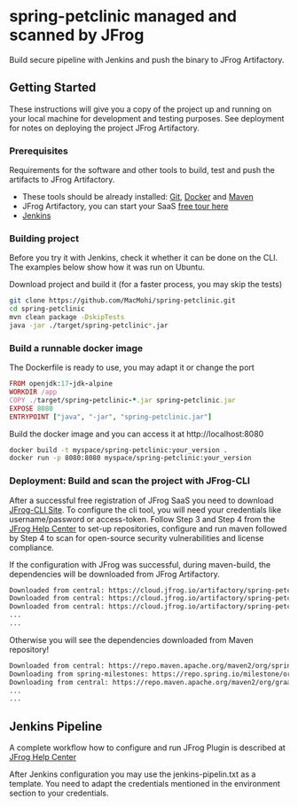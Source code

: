 # spring-petclinic managed and scanned by JFrog

Build secure pipeline with Jenkins and push the binary to JFrog Artifactory.

## Getting Started

These instructions will give you a copy of the project up and running on
your local machine for development and testing purposes. See deployment
for notes on deploying the project JFrog Artifactory.

### Prerequisites

Requirements for the software and other tools to build, test and push the artifacts to JFrog Artifactory.
- These tools should be already installed: [Git](https://git-scm.com/book/en/v2/Getting-Started-Installing-Git), [Docker](https://docs.docker.com/engine/install/) and [Maven](https://maven.apache.org/install.html)
- JFrog Artifactory, you can start your SaaS [free tour here](https://jfrog.com/start-free/?utm_source=product_tour#trialOptions)
- [Jenkins](https://www.jenkins.io/doc/book/installing/)

### Building project

Before you try it with Jenkins, check it whether it can be done on the CLI.
The examples below show how it was run on Ubuntu.

Download project and build it (for a faster process, you may skip the tests)
```sh
git clone https://github.com/MacMohi/spring-petclinic.git
cd spring-petclinic
mvn clean package -DskipTests
java -jar ./target/spring-petclinic*.jar
```

### Build a runnable docker image

The Dockerfile is ready to use, you may adapt it or change the port
```ruby
FROM openjdk:17-jdk-alpine
WORKDIR /app
COPY ./target/spring-petclinic-*.jar spring-petclinic.jar
EXPOSE 8080
ENTRYPOINT ["java", "-jar", "spring-petclinic.jar"]
```

Build the docker image and you can access it at http://localhost:8080
```sh
docker build -t myspace/spring-petclinic:your_version .
docker run -p 8080:8080 myspace/spring-petclinic:your_version
```

### Deployment: Build and scan the project with JFrog-CLI

After a successful free registration of JFrog SaaS you need to download [JFrog-CLI Site](https://docs.jfrog-applications.jfrog.io/jfrog-applications/jfrog-cli/install).
To configure the cli tool, you will need your credentials like username/password or access-token.
Follow Step 3 and Step 4 from the [JFrog Help Center](https://jfrog.com/help/r/get-started-with-the-jfrog-platform/step-3-add-maven-repositories-and-artifacts) to set-up repositories,
configure and run maven followed by Step 4 to scan for open-source security vulnerabilities and license compliance.

If the configuration with JFrog was successful, during maven-build, the dependencies will be downloaded from JFrog Artifactory.
```sh
Downloaded from central: https://cloud.jfrog.io/artifactory/spring-petclinic-libs-release/com/fasterxml/jackson/....
Downloaded from central: https://cloud.jfrog.io/artifactory/spring-petclinic-libs-release/org/graalvm/buildtools/....
Downloaded from central: https://cloud.jfrog.io/artifactory/spring-petclinic-libs-release/org/codehaus/plexus/....
...
...
```
Otherwise you will see the dependencies downloaded from Maven repository!
```sh
Downloaded from central: https://repo.maven.apache.org/maven2/org/springframework/boot/spring-boot-dependencies/....
Downloading from spring-milestones: https://repo.spring.io/milestone/org/graalvm/buildtools/native-maven-plugin/0.10.3/....
Downloading from central: https://repo.maven.apache.org/maven2/org/graalvm/buildtools/native-maven-plugin/0.10.3/....
...
...
```

## Jenkins Pipeline

A complete workflow how to configure and run JFrog Plugin is described at [JFrog Help Center](https://jfrog.com/help/r/artifactory-how-to-use-jfrog-cli-in-jenkins-using-jfrog-plugin/how-to-run-jfrog-cli-commands-using-jfrog-plugin-inside-jenkins)

After Jenkins configuration you may use the jenkins-pipelin.txt as a template. You need to adapt the credentials mentioned in the environment section to your credentials.
